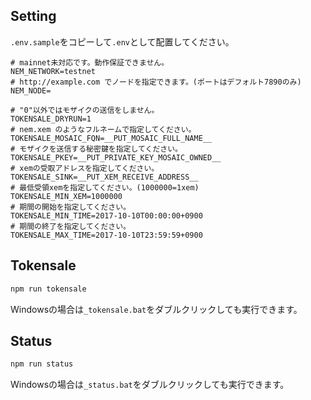 ## Setting

`.env.sample`をコピーして`.env`として配置してください。

```
# mainnet未対応です。動作保証できません。
NEM_NETWORK=testnet
# http://example.com でノードを指定できます。(ポートはデフォルト7890のみ)
NEM_NODE=

# "0"以外ではモザイクの送信をしません。
TOKENSALE_DRYRUN=1
# nem.xem のようなフルネームで指定してください。
TOKENSALE_MOSAIC_FQN=__PUT_MOSAIC_FULL_NAME__
# モザイクを送信する秘密鍵を指定してください。
TOKENSALE_PKEY=__PUT_PRIVATE_KEY_MOSAIC_OWNED__
# xemの受取アドレスを指定してください。
TOKENSALE_SINK=__PUT_XEM_RECEIVE_ADDRESS__
# 最低受領xemを指定してください。(1000000=1xem)
TOKENSALE_MIN_XEM=1000000
# 期間の開始を指定してください。
TOKENSALE_MIN_TIME=2017-10-10T00:00:00+0900
# 期間の終了を指定してください。
TOKENSALE_MAX_TIME=2017-10-10T23:59:59+0900
```

## Tokensale

```bash
npm run tokensale
```

Windowsの場合は`_tokensale.bat`をダブルクリックしても実行できます。

## Status

```bash
npm run status
```

Windowsの場合は`_status.bat`をダブルクリックしても実行できます。
